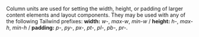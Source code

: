 Column units are used for setting the width, height, or padding of larger content elements and layout components. They may be used with any of the following Tailwind prefixes: __width:__ *w-*, *max-w*, *min-w* / __height:__ *h-*, *max-h*, *min-h* / __padding:__ *p-*, *py-*, *px-*, *pt-*, *pl-*, *pb-*, *pr-*.
